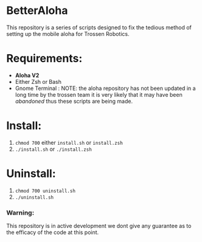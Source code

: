 # BetterAloha
This repository is a series of scripts designed to fix the tedious method of setting up the mobile aloha for Trossen Robotics.

# Requirements:
 - **Aloha V2** 
 - Either Zsh or Bash
 - Gnome Terminal
: NOTE: the aloha repository has not been updated in a long time by the trossen team it is very likely that it may have been *abandoned* thus these scripts are being made. 

# Install: 
1. `chmod 700` either `install.sh` or `install.zsh`
2. `./install.sh` or `./install.zsh`

# Uninstall:
1. `chmod 700 uninstall.sh`
2. `./uninstall.sh`

### Warning:
This repository is in active development we dont give any guarantee as to the efficacy of the code at this point. 
